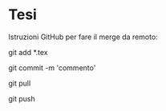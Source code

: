 # Tesi
Istruzioni GitHub per fare il merge da remoto:

git add *.tex

git commit -m 'commento'

git pull

git push
